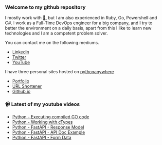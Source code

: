 ### Welcome to my github repository

I mostly work with [:snake:](https://www.python.org/), but I am also experienced in Ruby, Go, Powershell and C#. I work as a Full-Time DevOps engineer for a big company, and I try to better the environment on a daily basis, apart from this I like to learn new technologies and I am a competent problem solver.

You can contact me on the following mediums.
- [Linkedin](https://www.linkedin.com/in/r3ap3rpy)
- [Twitter](https://twitter.com/r3ap3rpy)
- [YouTube](https://www.youtube.com/channel/UC1qkMXH8d2I9DDAtBSeEHqg)

I have three personal sites hosted on [pythonanywhere](https://www.pythonanywhere.com/)
- [Portfolio](http://r3ap3rpy.pythonanywhere.com/)
- [URL Shortener](http://shortenpy.pythonanywhere.com/)
- [Github.io](https://r3ap3rpy.github.io/)

### :video_camera: Latest of my youtube videos
<!-- YOUTUBE:START -->
- [Python - Executing compiled GO code](https://www.youtube.com/watch?v=NU5V8A2lYYI)
- [Python - Working with cTypes](https://www.youtube.com/watch?v=G3KKWvmWmZ4)
- [Python - FastAPI - Response Model](https://www.youtube.com/watch?v=YGrOBwDgD0U)
- [Python - FastAPI - API Doc Example](https://www.youtube.com/watch?v=K-KsfJzSkaY)
- [Python - FastAPI - Form Data](https://www.youtube.com/watch?v=OQL4zMqGb2k)
<!-- YOUTUBE:END -->

